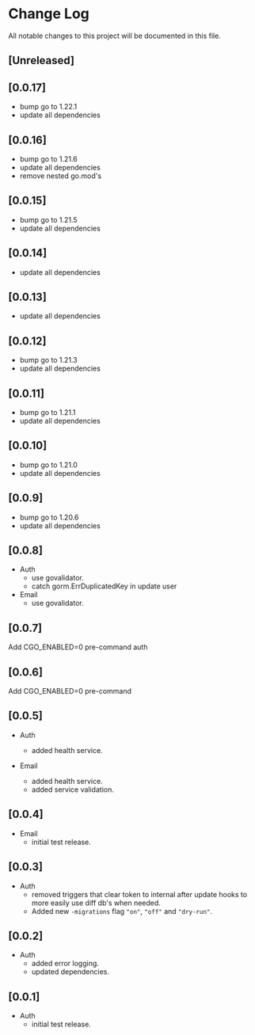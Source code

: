 # Change Log
All notable changes to this project will be documented in this file.

## [Unreleased]

## [0.0.17]

* bump go to 1.22.1
* update all dependencies

## [0.0.16]

* bump go to 1.21.6
* update all dependencies
* remove nested go.mod's

## [0.0.15]

* bump go to 1.21.5
* update all dependencies

## [0.0.14]

* update all dependencies

## [0.0.13]

* update all dependencies

## [0.0.12]

* bump go to 1.21.3
* update all dependencies

## [0.0.11]

* bump go to 1.21.1
* update all dependencies

## [0.0.10]

* bump go to 1.21.0
* update all dependencies

## [0.0.9]

* bump go to 1.20.6
* update all dependencies

## [0.0.8]

* Auth
  * use govalidator.
  * catch gorm.ErrDuplicatedKey in update user
* Email
  * use govalidator.

## [0.0.7]

Add CGO_ENABLED=0 pre-command auth

## [0.0.6]

Add CGO_ENABLED=0 pre-command

## [0.0.5]

* Auth
  * added health service.

* Email
  * added health service.
  * added service validation.

## [0.0.4]

* Email
  * initial test release.

## [0.0.3]

* Auth
  * removed triggers that clear token to internal after update hooks to more easily use diff db's when needed.
  * Added new `-migrations` flag `"on"`, `"off"` and `"dry-run"`.

## [0.0.2]

* Auth
  * added error logging.
  * updated dependencies.

## [0.0.1]

* Auth
    * initial test release.